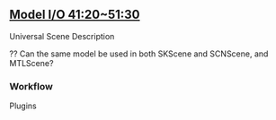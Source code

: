 
## [Model I/O 41:20~51:30](2016-609-3-modelio.md)

Universal Scene Description


?? Can the same model be used in both SKScene and SCNScene, and MTLScene?


### Workflow

Plugins
